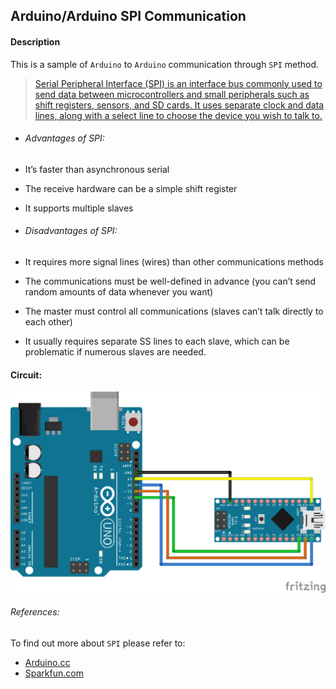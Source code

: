 ## Arduino/Arduino SPI Communication

#### Description
This is a sample of `Arduino` to `Arduino` communication through `SPI` method.

>[Serial Peripheral Interface (SPI) is an interface bus commonly used to send data between microcontrollers and small peripherals such as shift registers, sensors, and SD cards. It uses separate clock and data lines, along with a select line to choose the device you wish to talk to.](https://learn.sparkfun.com/tutorials/serial-peripheral-interface-spi/all "Learn.Sparkfun.com")

- ###### Advantages of SPI:
 - It’s faster than asynchronous serial
 - The receive hardware can be a simple shift register
 - It supports multiple slaves

- ###### Disadvantages of SPI:
 - It requires more signal lines (wires) than other communications methods
 - The communications must be well-defined in advance (you can’t send random amounts of data whenever you want)
 - The master must control all communications (slaves can’t talk directly to each other)
 - It usually requires separate SS lines to each slave, which can be problematic if numerous slaves are needed.


#### Circuit:
![Circuit](./Doc/Arduino_Circuit.png)

###### References:
To find out more about `SPI` please refer to:
- [Arduino.cc](https://www.arduino.cc/en/reference/SPI)
- [Sparkfun.com](https://learn.sparkfun.com/tutorials/serial-peripheral-interface-spi/all)
